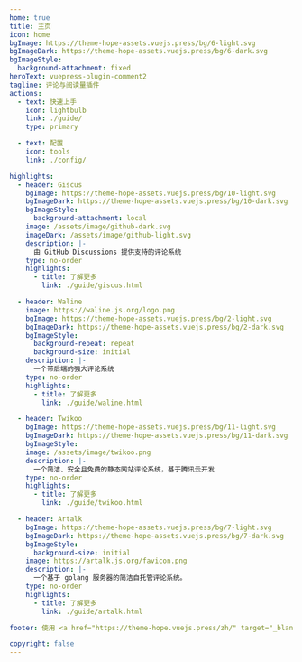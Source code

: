 ```yaml
---
home: true
title: 主页
icon: home
bgImage: https://theme-hope-assets.vuejs.press/bg/6-light.svg
bgImageDark: https://theme-hope-assets.vuejs.press/bg/6-dark.svg
bgImageStyle:
  background-attachment: fixed
heroText: vuepress-plugin-comment2
tagline: 评论与阅读量插件
actions:
  - text: 快速上手
    icon: lightbulb
    link: ./guide/
    type: primary

  - text: 配置
    icon: tools
    link: ./config/

highlights:
  - header: Giscus
    bgImage: https://theme-hope-assets.vuejs.press/bg/10-light.svg
    bgImageDark: https://theme-hope-assets.vuejs.press/bg/10-dark.svg
    bgImageStyle:
      background-attachment: local
    image: /assets/image/github-dark.svg
    imageDark: /assets/image/github-light.svg
    description: |-
      由 GitHub Discussions 提供支持的评论系统
    type: no-order
    highlights:
      - title: 了解更多
        link: ./guide/giscus.html

  - header: Waline
    image: https://waline.js.org/logo.png
    bgImage: https://theme-hope-assets.vuejs.press/bg/2-light.svg
    bgImageDark: https://theme-hope-assets.vuejs.press/bg/2-dark.svg
    bgImageStyle:
      background-repeat: repeat
      background-size: initial
    description: |-
      一个带后端的强大评论系统
    type: no-order
    highlights:
      - title: 了解更多
        link: ./guide/waline.html

  - header: Twikoo
    bgImage: https://theme-hope-assets.vuejs.press/bg/11-light.svg
    bgImageDark: https://theme-hope-assets.vuejs.press/bg/11-dark.svg
    bgImageStyle:
    image: /assets/image/twikoo.png
    description: |-
      一个简洁、安全且免费的静态网站评论系统，基于腾讯云开发
    type: no-order
    highlights:
      - title: 了解更多
        link: ./guide/twikoo.html

  - header: Artalk
    bgImage: https://theme-hope-assets.vuejs.press/bg/7-light.svg
    bgImageDark: https://theme-hope-assets.vuejs.press/bg/7-dark.svg
    bgImageStyle:
      background-size: initial
    image: https://artalk.js.org/favicon.png
    description: |-
      一个基于 golang 服务器的简洁自托管评论系统。
    type: no-order
    highlights:
      - title: 了解更多
        link: ./guide/artalk.html

footer: 使用 <a href="https://theme-hope.vuejs.press/zh/" target="_blank">VuePress Theme Hope</a> 主题 | MIT 协议, 版权所有 © 2019-present Mr.Hope

copyright: false
---
```


<HighlightPanel header="如何使用" image="/assets/image/box.svg" bgImage="https://theme-hope-assets.vuejs.press/bg/3-light.svg" bgImageDark="https://theme-hope-assets.vuejs.press/bg/3-dark.svg">
<template #highlights>

### 安装

::: code-tabs#shell

@tab pnpm

```bash
pnpm add -D vuepress-plugin-comment2
```

@tab yarn

```bash
yarn add -D vuepress-plugin-comment2
```

@tab npm

```bash
npm i -D vuepress-plugin-comment2
```

:::

### 使用

::: code-tabs#language

@tab TS

```ts
// .vuepress/config.ts
import { commentPlugin } from "vuepress-plugin-comment2";

export default {
  plugins: [
    commentPlugin({
      // 插件选项
    }),
  ],
};
```

@tab JS

```js
// .vuepress/config.js
import { commentPlugin } from "vuepress-plugin-comment2";

export default {
  plugins: [
    commentPlugin({
      // 插件选项
    }),
  ],
};
```

:::

## 从 V1 迁移

详见 [迁移指南](./migration.md)

</template>
</HighlightPanel>

<script setup lang="ts">
import HighlightPanel from "@theme-hope/components/HighlightPanel";
</script>
